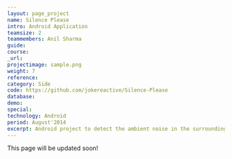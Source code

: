 ```yaml
---
layout: page_project
name: Silence Please
intro: Android Application
teamsize: 2
teammembers: Anil Sharma
guide: 
course: 
_url: 
projectimage: sample.png
weight: 7
reference: 
category: Side
code: https://github.com/jokereactive/Silence-Please
database:
demo:
special:
technology: Android
period: August'2014
excerpt: Android project to detect the ambient noise in the surrounding. It runs a service which continuously records and analyzes audio samples. It also provides options to change threshold and time interval for checking. It raises an audio alarm when noise exceeds a threshold.
---
```

This page will be updated soon!